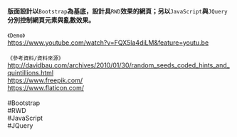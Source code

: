 **版面設計以**`Bootstrap`**為基底，設計具**`RWD`**效果的網頁；另以**`JavaScript`**與**`JQuery`**分別控制網頁元素與亂數效果。**
<br>
<br>
`《Demo》` 
<br>
https://www.youtube.com/watch?v=FQX5la4diLM&feature=youtu.be
<br>
<br>
`《參考資料/資料來源》`
<br>
http://davidbau.com/archives/2010/01/30/random_seeds_coded_hints_and_quintillions.html<br>https://www.freepik.com/<br>https://www.flaticon.com/
<br>
<br>
#Bootstrap<br>#RWD<br>#JavaScript<br>#JQuery
